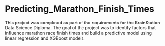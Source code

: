 # Predicting_Marathon_Finish_Times
This project was completed as part of the requirements for the BrainStation Data Science Diploma. The goal of the project was to identify factors that influence marathon race finish times and build a predictive model using linear regression and XGBoost models. 
